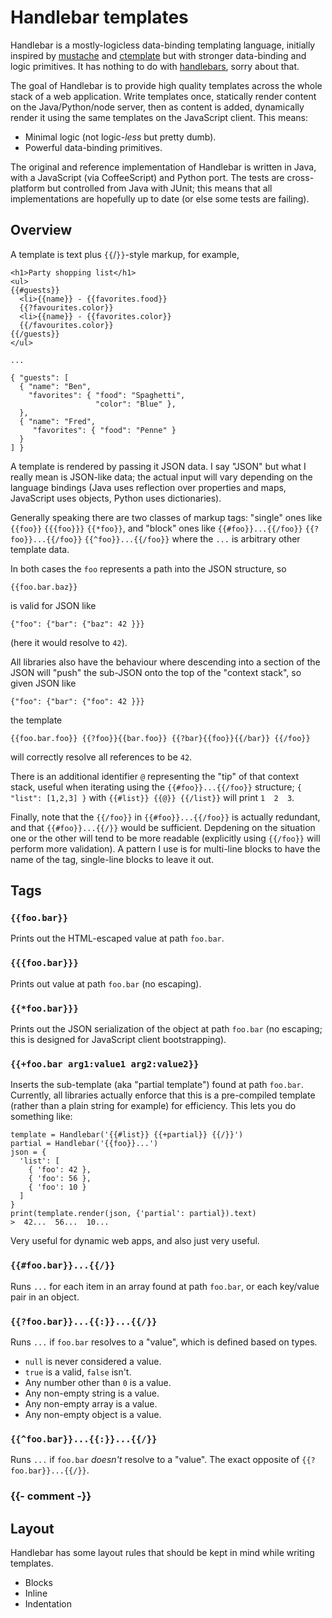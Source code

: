 # Handlebar templates

Handlebar is a mostly-logicless data-binding templating language, initially inspired by [mustache](http://mustache.github.com/) and [ctemplate](http://code.google.com/p/ctemplate) but with stronger data-binding and logic primitives. It has nothing to do with [handlebars](http://http://handlebarsjs.com/), sorry about that.

The goal of Handlebar is to provide high quality templates across the whole stack of a web application. Write templates once, statically render content on the Java/Python/node server, then as content is added, dynamically render it using the same templates on the JavaScript client. This means:
* Minimal logic (not logic-*less* but pretty dumb).
* Powerful data-binding primitives.

The original and reference implementation of Handlebar is written in Java, with a JavaScript (via CoffeeScript) and Python port. The tests are cross-platform but controlled from Java with JUnit; this means that all implementations are hopefully up to date (or else some tests are failing).

## Overview

A template is text plus `{{`/`}}`-style markup, for example,

    <h1>Party shopping list</h1>
    <ul>
    {{#guests}}
      <li>{{name}} - {{favorites.food}}
      {{?favourites.color}}
      <li>{{name}} - {{favorites.color}}
      {{/favourites.color}}
    {{/guests}}
    </ul>

    ...

    { "guests": [
      { "name": "Ben",
        "favorites": { "food": "Spaghetti",
                       "color": "Blue" },
      },
      { "name": "Fred",
         "favorites": { "food": "Penne" }
      }
    ] }

A template is rendered by passing it JSON data. I say "JSON" but what I really mean is JSON-like data; the actual input will vary depending on the language bindings (Java uses reflection over properties and maps, JavaScript uses objects, Python uses dictionaries).

Generally speaking there are two classes of markup tags: "single" ones like `{{foo}}` `{{{foo}}}` `{{*foo}}`, and "block" ones like `{{#foo}}...{{/foo}}` `{{?foo}}...{{/foo}}` `{{^foo}}...{{/foo}}` where the `...` is arbitrary other template data.

In both cases the `foo` represents a path into the JSON structure, so

    {{foo.bar.baz}}

is valid for JSON like

    {"foo": {"bar": {"baz": 42 }}}

(here it would resolve to `42`).

All libraries also have the behaviour where descending into a section of the JSON will "push" the sub-JSON onto the top of the "context stack", so given JSON like

    {"foo": {"bar": {"foo": 42 }}}

the template

    {{foo.bar.foo}} {{?foo}}{{bar.foo}} {{?bar}{{foo}}{{/bar}} {{/foo}}

will correctly resolve all references to be `42`.

There is an additional identifier `@` representing the "tip" of that context stack, useful when iterating using the `{{#foo}}...{{/foo}}` structure; `{ "list": [1,2,3] }` with `{{#list}} {{@}} {{/list}}` will print ` 1  2  3 `.

Finally, note that the `{{/foo}}` in `{{#foo}}...{{/foo}}` is actually redundant, and that `{{#foo}}...{{/}}` would be sufficient. Depdening on the situation one or the other will tend to be more readable (explicitly using `{{/foo}}` will perform more validation). A pattern I use is for multi-line blocks to have the name of the tag, single-line blocks to leave it out.

## Tags

### `{{foo.bar}}`

Prints out the HTML-escaped value at path `foo.bar`.

### `{{{foo.bar}}}`

Prints out value at path `foo.bar` (no escaping).

### `{{*foo.bar}}}`

Prints out the JSON serialization of the object at path `foo.bar` (no escaping; this is designed for JavaScript client bootstrapping).

### `{{+foo.bar arg1:value1 arg2:value2}}`

Inserts the sub-template (aka "partial template") found at path `foo.bar`. Currently, all libraries actually enforce that this is a pre-compiled template (rather than a plain string for example) for efficiency. This lets you do something like:

    template = Handlebar('{{#list}} {{+partial}} {{/}}')
    partial = Handlebar('{{foo}}...')
    json = {
      'list': [
        { 'foo': 42 },
        { 'foo': 56 },
        { 'foo': 10 }
      ]
    }
    print(template.render(json, {'partial': partial}).text)
    >  42...  56...  10...

Very useful for dynamic web apps, and also just very useful.

### `{{#foo.bar}}...{{/}}`

Runs `...` for each item in an array found at path `foo.bar`, or each key/value pair in an object.

### `{{?foo.bar}}...{{:}}...{{/}}`

Runs `...` if `foo.bar` resolves to a "value", which is defined based on types.

* `null` is never considered a value.
* `true` is a valid, `false` isn't.
* Any number other than `0` is a value.
* Any non-empty string is a value.
* Any non-empty array is a value.
* Any non-empty object is a value.

### `{{^foo.bar}}...{{:}}...{{/}}`

Runs `...` if `foo.bar` _doesn't_ resolve to a "value". The exact opposite of `{{?foo.bar}}...{{/}}`.

### {{- comment -}}

## Layout

Handlebar has some layout rules that should be kept in mind while writing templates.

* Blocks
* Inline
* Indentation
